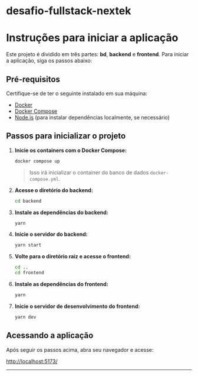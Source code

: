 # desafio-fullstack-nextek

# Instruções para iniciar a aplicação

Este projeto é dividido em três partes: **bd**, **backend** e **frontend**. Para iniciar a aplicação, siga os passos abaixo:

## Pré-requisitos

Certifique-se de ter o seguinte instalado em sua máquina:

-   [Docker](https://www.docker.com/get-started)
-   [Docker Compose](https://docs.docker.com/compose/install/)
-   [Node.js](https://nodejs.org/) (para instalar dependências localmente, se necessário)

## Passos para inicializar o projeto

1. **Inicie os containers com o Docker Compose:**

    ```bash
    docker compose up
    ```

    > Isso irá inicializar o container do banco de dados `docker-compose.yml`.

2. **Acesse o diretório do backend:**

    ```bash
    cd backend
    ```

3. **Instale as dependências do backend:**

    ```bash
    yarn
    ```

4. **Inicie o servidor do backend:**

    ```bash
    yarn start
    ```

5. **Volte para o diretório raiz e acesse o frontend:**

    ```bash
    cd ..
    cd frontend
    ```

6. **Instale as dependências do frontend:**

    ```bash
    yarn
    ```

7. **Inicie o servidor de desenvolvimento do frontend:**
    ```bash
    yarn dev
    ```

## Acessando a aplicação

Após seguir os passos acima, abra seu navegador e acesse:

[http://localhost:5173/](http://localhost:5173/)

---
